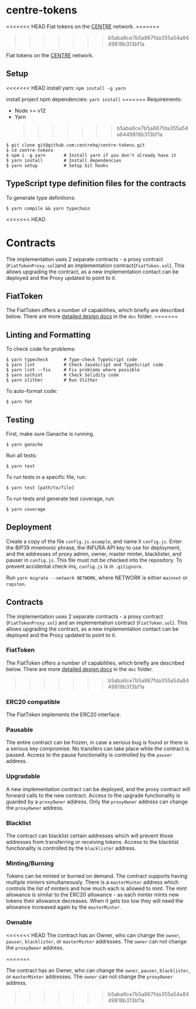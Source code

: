 # centre-tokens

<<<<<<< HEAD Fiat tokens on the [CENTRE](https://centre.io) network. =======

> > > > > > > b5aba6ce7b5a867fda355a54a8449818b313bf1a

Fiat tokens on the [CENTRE](https://centre.io) network.

## Setup

<<<<<<< HEAD install yarn: `npm install -g yarn`

install project npm dependencies: `yarn install` ======= Requirements:

- Node >= v12
- Yarn
  > > > > > > > b5aba6ce7b5a867fda355a54a8449818b313bf1a

```
$ git clone git@github.com:centrehq/centre-tokens.git
$ cd centre-tokens
$ npm i -g yarn       # Install yarn if you don't already have it
$ yarn install        # Install dependencies
$ yarn setup          # Setup Git hooks
```

## TypeScript type definition files for the contracts

To generate type definitions:

```
$ yarn compile && yarn typechain
```

<<<<<<< HEAD

# Contracts

The implementation uses 2 separate contracts - a proxy contract
(`FiatTokenProxy.sol`)and an implementation contract(`FiatToken.sol`). This
allows upgrading the contract, as a new implementation contact can be deployed
and the Proxy updated to point to it.

## FiatToken

The FiatToken offers a number of capabilities, which briefly are described
below. There are more [detailed design docs](./doc/tokendesign.md) in the `doc`
folder. =======

## Linting and Formatting

To check code for problems:

```
$ yarn typecheck      # Type-check TypeScript code
$ yarn lint           # Check JavaScript and TypeScript code
$ yarn lint --fix     # Fix problems where possible
$ yarn solhint        # Check Solidity code
$ yarn slither        # Run Slither
```

To auto-format code:

```
$ yarn fmt
```

## Testing

First, make sure Ganache is running.

```
$ yarn ganache
```

Run all tests:

```
$ yarn test
```

To run tests in a specific file, run:

```
$ yarn test [path/to/file]
```

To run tests and generate test coverage, run:

```
$ yarn coverage
```

## Deployment

Create a copy of the file `config.js.example`, and name it `config.js`. Enter
the BIP39 mnemonic phrase, the INFURA API key to use for deployment, and the
addresses of proxy admin, owner, master minter, blacklister, and pauser in
`config.js`. This file must not be checked into the repository. To prevent
accidental check-ins, `config.js` is in `.gitignore`.

Run `yarn migrate --network NETWORK`, where NETWORK is either `mainnet` or
`ropsten`.

## Contracts

The implementation uses 2 separate contracts - a proxy contract
(`FiatTokenProxy.sol`) and an implementation contract (`FiatToken.sol`). This
allows upgrading the contract, as a new implementation contact can be deployed
and the Proxy updated to point to it.

### FiatToken

The FiatToken offers a number of capabilities, which briefly are described
below. There are more [detailed design docs](./doc/tokendesign.md) in the `doc`
folder.

> > > > > > > b5aba6ce7b5a867fda355a54a8449818b313bf1a

### ERC20 compatible

The FiatToken implements the ERC20 interface.

### Pausable

The entire contract can be frozen, in case a serious bug is found or there is a
serious key compromise. No transfers can take place while the contract is
paused. Access to the pause functionality is controlled by the `pauser` address.

### Upgradable

A new implementation contract can be deployed, and the proxy contract will
forward calls to the new contract. Access to the upgrade functionality is
guarded by a `proxyOwner` address. Only the `proxyOwner` address can change the
`proxyOwner` address.

### Blacklist

The contract can blacklist certain addresses which will prevent those addresses
from transferring or receiving tokens. Access to the blacklist functionality is
controlled by the `blacklister` address.

### Minting/Burning

Tokens can be minted or burned on demand. The contract supports having multiple
minters simultaneously. There is a `masterMinter` address which controls the
list of minters and how much each is allowed to mint. The mint allowance is
similar to the ERC20 allowance - as each minter mints new tokens their allowance
decreases. When it gets too low they will need the allowance increased again by
the `masterMinter`.

### Ownable

<<<<<<< HEAD The contract has an Owner, who can change the `owner`, `pauser`,
`blacklister`, or `masterMinter` addresses. The `owner` can not change the
`proxyOwner` address.

=======

The contract has an Owner, who can change the `owner`, `pauser`, `blacklister`,
or `masterMinter` addresses. The `owner` can not change the `proxyOwner`
address.

> > > > > > > b5aba6ce7b5a867fda355a54a8449818b313bf1a
